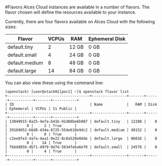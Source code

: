 #Flavors
Alces Cloud instances are available in a number of flavors. The flavor chosen will define the resources available to your instance.

Currently, there are four flavors available on Alces Cloud with the following sizes:

| Flavor | VCPUs | RAM | Ephemeral Disk |
|---|---|---|---|
| default.tiny | 2 | 12 GB | 0 GB |
| default.small | 4 | 24 GB | 0 GB |
| default.medium | 8 | 48 GB | 0 GB |
| default.large | 14 | 84 GB | 0 GB |

You can also view these using the command line:

```
(openstack) [user@stack01[poc1] ~]$ openstack flavor list
+--------------------------------------+----------------+-------+------+-----------+-------+-----------+
| ID                                   | Name           |   RAM | Disk | Ephemeral | VCPUs | Is Public |
+--------------------------------------+----------------+-------+------+-----------+-------+-----------+
| 13049915-8a25-4efa-b41b-91d88be6b987 | default.tiny   | 12288 |    0 |         0 |     2 | True      |
| 39169052-66d8-434a-8725-554e618e9dc2 | default.medium | 49152 |    0 |         0 |     8 | True      |
| c2ee8fe3-4a7a-4ea1-9e22-8c0a520e0dde | default.large  | 86016 |    0 |         0 |    14 | True      |
| fbbdd856-db71-4979-9d7d-5634feba6ef0 | default.small  | 24576 |    0 |         0 |     4 | True      |
+--------------------------------------+----------------+-------+------+-----------+-------+-----------+
```
